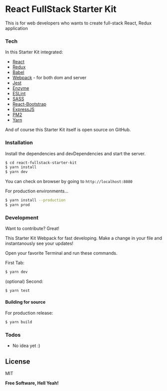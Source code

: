 # React FullStack Starter Kit

This is for web developers who wants to create full-stack React, Redux application

### Tech

In this Starter Kit integrated:

* [React]
* [Redux]
* [Babel]
* [Webpack] - for both dom and server
* [Jest]
* [Enzyme]
* [ESLint]
* [SASS]
* [React-Bootstrap]
* [ExpressJS]
* [PM2]
* [Yarn]

And of course this Starter Kit itself is open source on GitHub.

### Installation

Install the dependencies and devDependencies and start the server.

```sh
$ cd react-fullstack-starter-kit
$ yarn install
$ yarn dev
```
You can check on browser by going to `http://localhost:8080`

For production environments...

```sh
$ yarn install --production
$ yarn prod
```

### Development

Want to contribute? Great!

This Starter Kit Webpack for fast developing.
Make a change in your file and instantanously see your updates!

Open your favorite Terminal and run these commands.

First Tab:
```sh
$ yarn dev
```

(optional) Second:
```sh
$ yarn test
```
#### Building for source
For production release:
```sh
$ yarn build
```

### Todos

 - No idea yet :)

License
----

MIT


**Free Software, Hell Yeah!**

   [React]: <https://reactjs.org>
   [Redux]: <https://redux.js.org>
   [Babel]: <https://babeljs.io>
   [Webpack]: <https://webpack.js.org>
   [Jest]: <https://facebook.github.io/jest>
   [Enzyme]: <https://github.com/airbnb/enzyme>
   [ESLint]: <https://eslint.org/>
   [SASS]: <https://sass-lang.com/>
   [React-Bootstrap]: <https://react-bootstrap.github.io/>
   [ExpressJS]: <https://expressjs.com/>
   [PM2]: <http://pm2.keymetrics.io/>
   [Yarn]: <https://yarnpkg.com/lang/en/>
